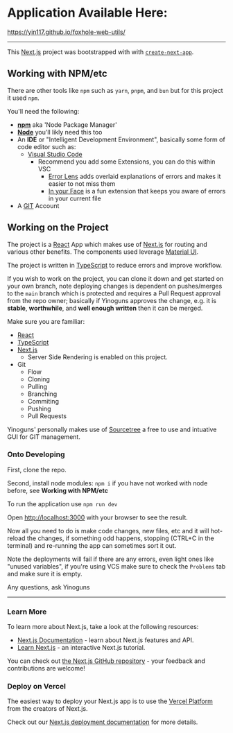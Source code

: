 # Application Available Here:
https://yin117.github.io/foxhole-web-utils/

---

This [Next.js](https://nextjs.org) project was bootstrapped with with [`create-next-app`](https://nextjs.org/docs/app/api-reference/cli/create-next-app).

## Working with NPM/etc

There are other tools like `npm` such as `yarn`, `pnpm`, and `bun` but for this project it used `npm`.

You'll need the following:
- [**npm**](https://docs.npmjs.com/downloading-and-installing-node-js-and-npm) aka 'Node Package Manager'
- [**Node**](https://nodejs.org/en/download) you'll likly need this too
- An **IDE** or "Intelligent Development Environment", basically some form of code editor such as:
  - [Visual Studio Code](https://code.visualstudio.com/)
    - Recommend you add some Extensions, you can do this within VSC
      - [Error Lens](https://marketplace.visualstudio.com/items?itemName=usernamehw.errorlens) adds overlaid explanations of errors and makes it easier to not miss them
      - [In your Face](https://marketplace.visualstudio.com/items?itemName=TTOOWA.in-your-face-incredible) is a fun extension that keeps you aware of errors in your current file
- A [GIT](https://github.com/) Account

## Working on the Project
The project is a [React](https://react.dev/) App which makes use of [Next.js](https://nextjs.org/learn) for routing and various other benefits.
The components used leverage [Material UI](https://mui.com/material-ui/getting-started/).

The project is written in [TypeScript](https://www.typescriptlang.org/docs/handbook/2/basic-types.html#explicit-types) to reduce errors and improve workflow.

If you wish to work on the project, you can clone it down and get started on your own branch, note deploying changes is dependent on pushes/merges to the `main` branch which is protected and requires a Pull Request approval from the repo owner; basically if Yinoguns approves the change, e.g. it is **stable**, **worthwhile**, and **well enough written** then it can be merged.

Make sure you are familiar:
- [React](https://react.dev/)
- [TypeScript](https://www.typescriptlang.org/docs/handbook/2/basic-types.html#explicit-types)
- [Next.js](https://nextjs.org/learn)
  - Server Side Rendering is enabled on this project.
- Git
  - Flow
  - Cloning
  - Pulling
  - Branching
  - Commiting
  - Pushing
  - Pull Requests

Yinoguns' personally makes use of [Sourcetree](https://www.sourcetreeapp.com/) a free to use and intuative GUI for GIT management.

### Onto Developing

First, clone the repo.

Second, install node modules: `npm i` if you have not worked with node before, see **Working with NPM/etc**

To run the application use `npm run dev`

Open [http://localhost:3000](http://localhost:3000) with your browser to see the result.

Now all you need to do is make code changes, new files, etc and it will hot-reload the changes, if something odd happens, stopping (CTRL+C in the terminal) and re-running the app can sometimes sort it out.

Note the deployments will fail if there are any errors, even light ones like "unused variables", if you're using VCS make sure to check the `Problems` tab and make sure it is empty.

Any questions, ask Yinoguns



---

### Learn More

To learn more about Next.js, take a look at the following resources:

- [Next.js Documentation](https://nextjs.org/docs) - learn about Next.js features and API.
- [Learn Next.js](https://nextjs.org/learn) - an interactive Next.js tutorial.

You can check out [the Next.js GitHub repository](https://github.com/vercel/next.js) - your feedback and contributions are welcome!

### Deploy on Vercel

The easiest way to deploy your Next.js app is to use the [Vercel Platform](https://vercel.com/new?utm_medium=default-template&filter=next.js&utm_source=create-next-app&utm_campaign=create-next-app-readme) from the creators of Next.js.

Check out our [Next.js deployment documentation](https://nextjs.org/docs/app/building-your-application/deploying) for more details.

